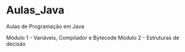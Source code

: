 # Aulas_Java
Aulas de Programação em Java

Módulo 1 - Variáveis, Compilador e Bytecode
Módulo 2 - Estruturas de decisão